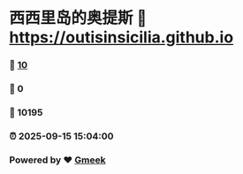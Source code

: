 # 西西里岛的奥提斯 :link: https://outisinsicilia.github.io 
### :page_facing_up: [10](https://outisinsicilia.github.io/tag.html) 
### :speech_balloon: 0 
### :hibiscus: 10195 
### :alarm_clock: 2025-09-15 15:04:00 
### Powered by :heart: [Gmeek](https://github.com/Meekdai/Gmeek)
